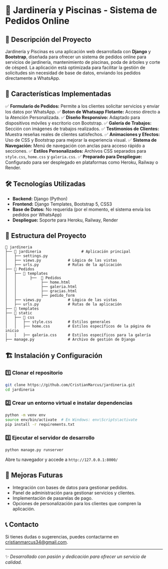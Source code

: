 # 🌿 Jardinería y Piscinas - Sistema de Pedidos Online

## 📌 Descripción del Proyecto

Jardinería y Piscinas es una aplicación web desarrollada con **Django** y **Bootstrap**, diseñada para ofrecer un sistema de pedidos online para servicios de jardinería, mantenimiento de piscinas, poda de árboles y corte de césped. La aplicación está optimizada para facilitar la gestión de solicitudes sin necesidad de base de datos, enviando los pedidos directamente a WhatsApp.

## 🚀 Características Implementadas

✅ **Formulario de Pedidos:** Permite a los clientes solicitar servicios y enviar los datos por WhatsApp.
✅ **Boton de Whatsapp Flotante:** Acceso directo a la Atención Personalizada.
✅ **Diseño Responsivo:** Adaptado para dispositivos móviles y escritorio con Bootstrap.
✅ **Galería de Trabajos:** Sección con imágenes de trabajos realizados.
✅ **Testimonios de Clientes:** Muestra reseñas reales de clientes satisfechos.
✅ **Animaciones y Efectos:** Uso de CSS y Bootstrap para mejorar la experiencia visual.
✅ **Sistema de Navegación:** Menú de navegación con anclas para acceso rápido a secciones.
✅ **Estilos Personalizados:** Archivos CSS separados para `style.css`, `home.css` y `galeria.css`.
✅ **Preparado para Despliegue:** Configurado para ser desplegado en plataformas como Heroku, Railway o Render.

## 🛠 Tecnologías Utilizadas

- **Backend:** Django (Python)
- **Frontend:** Django Templates, Bootstrap 5, CSS3
- **Base de Datos:** No requerida (por el momento, el sistema envía los pedidos por WhatsApp)
- **Despliegue:** Soporte para Heroku, Railway, Render

## 📂 Estructura del Proyecto

```
📂 jardineria
├── 📁 jardineria                  # Aplicación principal
│   ├── settings.py
│   ├── views.py            # Lógica de las vistas
│   ├── urls.py             # Rutas de la aplicación
├── 📁 Pedidos
│   ├── 📁 templates
│   │      ├──  📁 Pedidos
│   │           ├── home.html
│   │           ├── galeria.html
│   │           ├── gracias.html
│   │           ├── pedido_form
│   ├── views.py            # Lógica de las vistas
│   ├── urls.py             # Rutas de la aplicación
├── 📁 templates
├── 📁 static
│   ├── 📁 css
│   │   ├── style.css       # Estilos generales
│   │   ├── home.css        # Estilos específicos de la página de inicio
│   │   ├── galeria.css     # Estilos específicos para la galería
├── manage.py               # Archivo de gestión de Django
```

## 🏗 Instalación y Configuración

### 1️⃣ Clonar el repositorio

```bash
git clone https://github.com/CristianMarcus/jardineria.git
cd jardineria
```

### 2️⃣ Crear un entorno virtual e instalar dependencias

```bash
python -m venv env
source env/bin/activate  # En Windows: env\Scripts\activate
pip install -r requirements.txt
```

### 3️⃣ Ejecutar el servidor de desarrollo

```bash
python manage.py runserver
```

Abre tu navegador y accede a `http://127.0.0.1:8000/`

## 🎨 Mejoras Futuras

- Integración con bases de datos para gestionar pedidos.
- Panel de administración para gestionar servicios y clientes.
- Implementación de pasarelas de pago.
- Opciones de personalización para los clientes que compren la aplicación.

## 📞 Contacto

Si tienes dudas o sugerencias, puedes contactarme en [cristianmarcus34@gmail.com](mailto\:cristianmarcus34@gmail.com).

---

✨ *Desarrollado con pasión y dedicación para ofrecer un servicio de calidad.*





